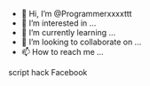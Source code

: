 - 👋 Hi, I’m @Programmerxxxxttt
- 👀 I’m interested in ...
- 🌱 I’m currently learning ...
- 💞️ I’m looking to collaborate on ...
- 📫 How to reach me ...

<!---
Programmerxxxxttt/Programmerxxxxttt is a ✨ special ✨ repository because its `README.md` (this file) appears on your GitHub profile.
You can click the Preview link to take a look at your changes.
---> script hack Facebook


